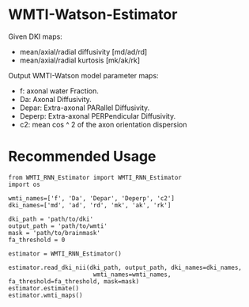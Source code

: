 # WMTI-Watson-Estimator

Given DKI maps:   
  - mean/axial/radial diffusivity [md/ad/rd]  
  - mean/axial/radial kurtosis [mk/ak/rk]    

Output WMTI-Watson model parameter maps:  
  - f: axonal water Fraction.  
  - Da: Axonal Diffusivity.  
  - Depar: Extra-axonal PARallel Diffusivity.  
  - Deperp: Extra-axonal PERPendicular Diffusivity.  
  - c2: mean cos ^ 2 of the axon orientation dispersion
  
# Recommended Usage
```
from WMTI_RNN_Estimator import WMTI_RNN_Estimator
import os

wmti_names=['f', 'Da', 'Depar', 'Deperp', 'c2']  
dki_names=['md', 'ad', 'rd', 'mk', 'ak', 'rk']  

dki_path = 'path/to/dki'
output_path = 'path/to/wmti'
mask = 'path/to/brainmask'
fa_threshold = 0

estimator = WMTI_RNN_Estimator()

estimator.read_dki_nii(dki_path, output_path, dki_names=dki_names, 
                        wmti_names=wmti_names, fa_threshold=fa_threshold, mask=mask)
estimator.estimate()
estimator.wmti_maps()
```
